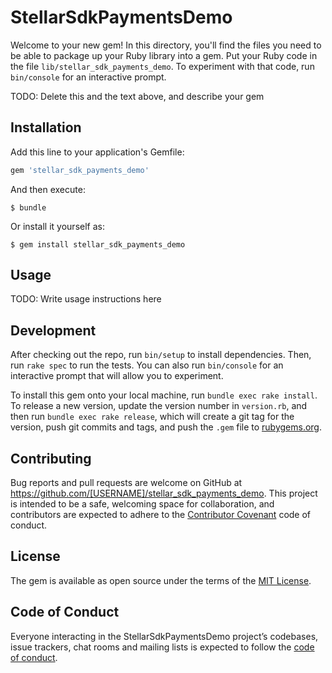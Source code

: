 # StellarSdkPaymentsDemo

Welcome to your new gem! In this directory, you'll find the files you need to be able to package up your Ruby library into a gem. Put your Ruby code in the file `lib/stellar_sdk_payments_demo`. To experiment with that code, run `bin/console` for an interactive prompt.

TODO: Delete this and the text above, and describe your gem

## Installation

Add this line to your application's Gemfile:

```ruby
gem 'stellar_sdk_payments_demo'
```

And then execute:

    $ bundle

Or install it yourself as:

    $ gem install stellar_sdk_payments_demo

## Usage

TODO: Write usage instructions here

## Development

After checking out the repo, run `bin/setup` to install dependencies. Then, run `rake spec` to run the tests. You can also run `bin/console` for an interactive prompt that will allow you to experiment.

To install this gem onto your local machine, run `bundle exec rake install`. To release a new version, update the version number in `version.rb`, and then run `bundle exec rake release`, which will create a git tag for the version, push git commits and tags, and push the `.gem` file to [rubygems.org](https://rubygems.org).

## Contributing

Bug reports and pull requests are welcome on GitHub at https://github.com/[USERNAME]/stellar_sdk_payments_demo. This project is intended to be a safe, welcoming space for collaboration, and contributors are expected to adhere to the [Contributor Covenant](http://contributor-covenant.org) code of conduct.

## License

The gem is available as open source under the terms of the [MIT License](https://opensource.org/licenses/MIT).

## Code of Conduct

Everyone interacting in the StellarSdkPaymentsDemo project’s codebases, issue trackers, chat rooms and mailing lists is expected to follow the [code of conduct](https://github.com/[USERNAME]/stellar_sdk_payments_demo/blob/master/CODE_OF_CONDUCT.md).

